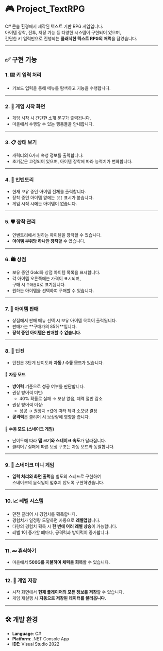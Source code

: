 # 🎮 Project_TextRPG

C# 콘솔 환경에서 제작된 텍스트 기반 RPG 게임입니다.  
아이템 장착, 전투, 저장 기능 등 다양한 시스템이 구현되어 있으며,  
간단한 키 입력만으로 진행되는 **클래식한 텍스트 RPG의 매력**을 담았습니다.

---

## ✅ 구현 기능

### 1. ⌨️ 키 입력 처리
- 키보드 입력을 통해 메뉴를 탐색하고 기능을 수행합니다.

---

### 2. 🏁 게임 시작 화면
- 게임 시작 시 간단한 소개 문구가 출력됩니다.
- 마을에서 수행할 수 있는 행동들을 안내합니다.

---

### 3. 📋 상태 보기
- 캐릭터의 6가지 속성 정보를 출력합니다:
- 초기값은 고정되어 있으며, 아이템 장착에 따라 능력치가 변화합니다.

---

### 4. 🎒 인벤토리
- 현재 보유 중인 아이템 전체를 출력합니다.
- 장착 중인 아이템 앞에는 `[E]` 표시가 붙습니다.
- 게임 시작 시에는 아이템이 없습니다.

---

### 5. 🛡️ 장착 관리
- 인벤토리에서 원하는 아이템을 장착할 수 있습니다.
- **아이템 부위당 하나만 장착**할 수 있습니다.

---

### 6. 🛍️ 상점
- 보유 중인 Gold와 상점 아이템 목록을 표시합니다.
- 각 아이템 오른쪽에는 가격이 표시되며,  
구매 시 `구매완료`로 표기됩니다.
- 원하는 아이템을 선택하여 구매할 수 있습니다.

---

### 7. 💸 아이템 판매
- 상점에서 판매 메뉴 선택 시 보유 아이템 목록이 출력됩니다.
- 판매가는 **구매가의 85%**입니다.
- **장착 중인 아이템은 판매할 수 없습니다.**

---

### 8. 🏰 던전
- 던전은 3단계 난이도와 **자동 / 수동 모드**가 있습니다.

#### 🔁 자동 모드
- **방어력** 기준으로 성공 여부를 판단합니다.
- 권장 방어력 미만:
  - 40% 확률로 실패 → 보상 없음, 체력 절반 감소
- 권장 방어력 이상:
  - 성공 → 권장치 ±값에 따라 체력 소모량 결정
- **공격력**은 클리어 시 보상량에 영향을 줍니다.

#### 🐍 수동 모드 (스네이크 게임)
- 난이도에 따라 **맵 크기와 스네이크 속도**가 달라집니다.
- 클리어 / 실패에 따른 보상 구조는 자동 모드와 동일합니다.

---

### 9. 🐍 스네이크 미니 게임
- **입력 처리와 화면 출력**을 별도의 스레드로 구현하여  
스네이크의 움직임이 멈추지 않도록 구현하였습니다.

---

### 10. 📈 레벨 시스템
- 던전 클리어 시 경험치를 획득합니다.
- 경험치가 일정량 도달하면 자동으로 **레벨업**합니다.
- 다량의 경험치 획득 시 **한 번에 여러 레벨 상승**이 가능합니다.
- 레벨 1이 증가할 떄마다, 공격력과 방어력이 증가합니다.

---

### 11. 💤 휴식하기
- 마을에서 **500G를 지불하여 체력을 회복**할 수 있습니다.

---

### 12. 💾 게임 저장
- 시작 화면에서 **현재 플레이어의 모든 정보를 저장**할 수 있습니다.
- 게임 재실행 시 **자동으로 저장된 데이터를 불러옵니다.**

---

## 🛠️ 개발 환경

- **Language**: C#
- **Platform**: .NET Console App
- **IDE**: Visual Studio 2022
